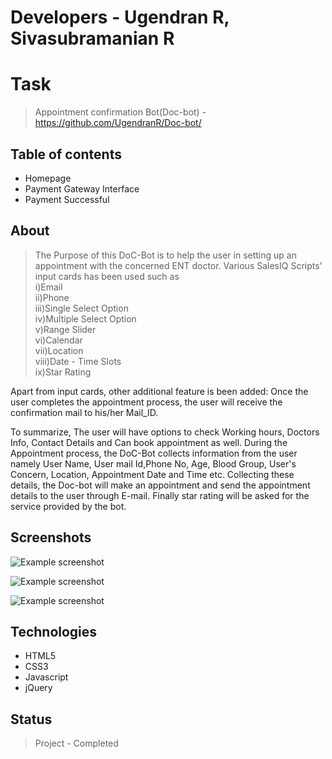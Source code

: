 # Developers - Ugendran R, Sivasubramanian R

# Task
> Appointment confirmation Bot(Doc-bot) - https://github.com/UgendranR/Doc-bot/

## Table of contents
* Homepage
* Payment Gateway Interface
* Payment Successful

## About
> The Purpose of this DoC-Bot is to help the user in setting up an appointment with the concerned ENT doctor.
Various SalesIQ Scripts' input cards has been used such as<br>
i)Email<br>
ii)Phone<br>
iii)Single Select Option<br>
iv)Multiple Select Option<br>
v)Range Slider<br>
vi)Calendar<br>
vii)Location<br>
viii)Date - Time Slots<br>
ix)Star Rating<br>

Apart from input cards, other additional feature is been added:
  Once the user completes the appointment process, the user will receive the confirmation mail to his/her Mail_ID.

To summarize, 
 The user will have options to check Working hours, Doctors Info, Contact Details and Can book appointment as well.
During the Appointment process, the DoC-Bot collects information from the user namely
User Name, User mail Id,Phone No, Age, Blood Group, User's Concern, Location, Appointment Date and Time etc. Collecting these details, the Doc-bot 
will make an appointment and send the appointment details to the user through E-mail.
Finally star rating will be asked for the service provided by the bot.

## Screenshots
![Example screenshot](./images/Homepage.JPG)<br>

![Example screenshot](./images/pay.JPG)<br>

![Example screenshot](./images/s.JPG)

## Technologies
* HTML5
* CSS3
* Javascript
* jQuery

## Status
> Project - Completed
